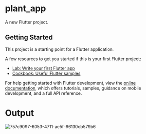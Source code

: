 # plant_app

A new Flutter project.

## Getting Started

This project is a starting point for a Flutter application.

A few resources to get you started if this is your first Flutter project:

- [Lab: Write your first Flutter app](https://docs.flutter.dev/get-started/codelab)
- [Cookbook: Useful Flutter samples](https://docs.flutter.dev/cookbook)

For help getting started with Flutter development, view the
[online documentation](https://docs.flutter.dev/), which offers tutorials,
samples, guidance on mobile development, and a full API reference.


# Output 

![757c9097-6053-4711-ae5f-66130cb579b6](https://user-images.githubusercontent.com/106115385/205459798-82451296-39dd-43cd-9fc3-6344e0138e10.jpg)
